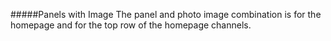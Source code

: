 #####Panels with Image
The panel and photo image combination is for the homepage and for the top row of the homepage channels.